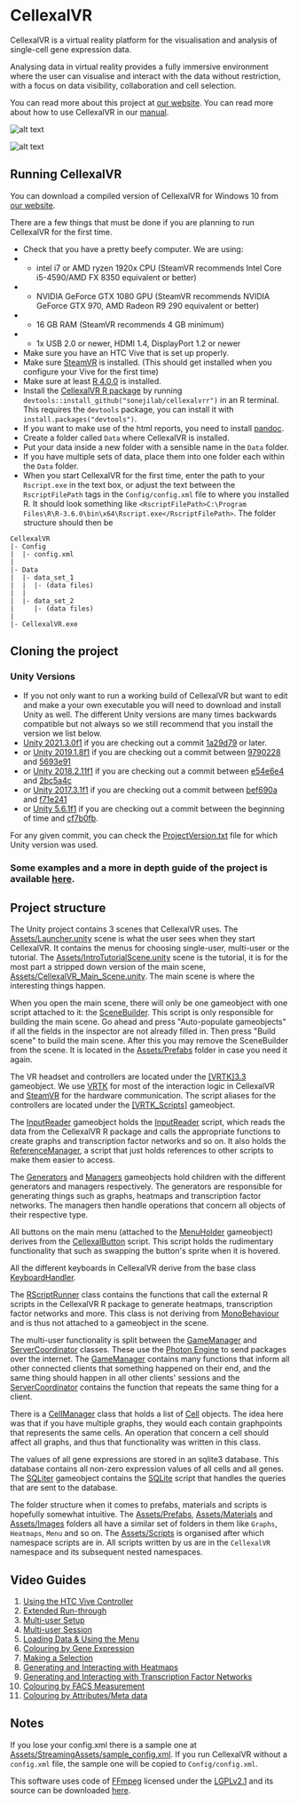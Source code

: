 # CellexalVR
CellexalVR is a virtual reality platform for the visualisation and analysis of single-cell gene expression data.

Analysing data in virtual reality provides a fully immersive environment where the user can visualise and interact with the data without restriction, with a focus on data visibility, collaboration and cell selection.

You can read more about this project at [our website](https://cellexalvr.med.lu.se).
You can read more about how to use CellexalVR in our [manual](https://cellexalvr.med.lu.se/manual_introduction).

![alt text](https://www.cellexalvr.med.lu.se/images/multiuser_withglobe_s.png)

![alt text](https://www.cellexalvr.med.lu.se/images/velo2.png)

## Running CellexalVR
You can download a compiled version of CellexalVR for Windows 10 from [our website](https://cellexalvr.med.lu.se/download).

There are a few things that must be done if you are planning to run CellexalVR for the first time.
* Check that you have a pretty beefy computer. We are using:
* * intel i7 or AMD ryzen 1920x CPU (SteamVR recommends Intel Core i5-4590/AMD FX 8350 equivalent or better) 
* * NVIDIA GeForce GTX 1080 GPU (SteamVR recommends NVIDIA GeForce GTX 970, AMD Radeon R9 290 equivalent or better)
* * 16 GB RAM (SteamVR recommends 4 GB minimum)
* * 1x USB 2.0 or newer, HDMI 1.4, DisplayPort 1.2 or newer
* Make sure you have an HTC Vive that is set up properly.
* Make sure [SteamVR](https://steamcommunity.com/steamvr) is installed. (This should get installed when you configure your Vive for the first time)
* Make sure at least [R 4.0.0](https://cran.r-project.org/src/base/R-4/) is installed.
* Install the [CellexalVR R package](https://www.github.com/sonejilab/cellexalvrr) by running `devtools::install_github("sonejilab/cellexalvrr")` in an R terminal. This requires the `devtools` package, you can install it with `install.packages("devtools")`.
* If you want to make use of the html reports, you need to install [pandoc](https://pandoc.org/).
* Create a folder called `Data` where CellexalVR is installed.
* Put your data inside a new folder with a sensible name in the `Data` folder.
* If you have multiple sets of data, place them into one folder each within the `Data` folder.
* When you start CellexalVR for the first time, enter the path to your `Rscript.exe` in the text box, or adjust the text between the `RscriptFilePath` tags in the `Config/config.xml` file to where you installed R. It should look something like `<RscriptFilePath>C:\Program Files\R\R-3.6.0\bin\x64\Rscript.exe</RscriptFilePath>`.
The folder structure should then be
```
CellexalVR
|- Config
|  |- config.xml
|
|- Data
|  |- data_set_1
|  |  |- (data files)
|  |
|  |- data_set_2
|     |- (data files)
|
|- CellexalVR.exe
```

## Cloning the project
### Unity Versions
* If you not only want to run a working build of CellexalVR but want to edit and make a your own executable you will need to download and install Unity as well. The different Unity versions are many times backwards compatible but not always so we still recommend that you install the version we list below.  
* [Unity 2021.3.0f1](https://unity3d.com/get-unity/download/archive) if you are checking out a commit [1a29d79](https://github.com/sonejilab/cellexalvr/commit/1a29d798ccbb5974cad9419dd40265ae86b5f5e6) or later.
* or [Unity 2019.1.8f1](https://unity3d.com/get-unity/download/archive) if you are checking out a commit between [9790228](https://github.com/sonejilab/cellexalvr/commit/97902283c2158b6758e2faab303231e0e8011edd) and [5693e91](https://github.com/sonejilab/cellexalvr/commit/5693e91b21d6984400911be99225bcb6daa0ff5b)
* or [Unity 2018.2.11f1](https://unity3d.com/get-unity/download/archive) if you are checking out a commit between [e54e6e4](https://github.com/sonejilab/cellexalvr/commit/e54e6e475342daf3ab03d78a2dca9fcfe61a8eae) and [2bc5a4c](https://github.com/sonejilab/cellexalvr/commit/2bc5a4c98949a76b615791ac1e9913ce2a01aa42)
* or [Unity 2017.3.1f1](https://unity3d.com/get-unity/download/archive) if you are checking out a commit between [bef690a](https://github.com/sonejilab/cellexalvr/commit/bef690a46b6ed9d16b7ad1d3fc7ab2164d936a12) and [f71e241](https://github.com/sonejilab/cellexalvr/commit/f71e241f891851fdf36d56692f9aa12a1e164ee9)
* or [Unity 5.6.1f1](https://unity3d.com/get-unity/download/archive) if you are checking out a commit between the beginning of time and [cf7b0fb](https://github.com/sonejilab/cellexalvr/commit/cf7b0fbd86b972a2af65f86446d4469d001b1958).

For any given commit, you can check the [ProjectVersion.txt](ProjectSettings/ProjectVersion.txt) file for which Unity version was used.

### Some examples and a more in depth guide of the project is available [here](https://cellexalvr.med.lu.se/programmers-guide).

## Project structure
The Unity project contains 3 scenes that CellexalVR uses. The [Assets/Launcher.unity](Assets/Launcher.unity) scene is what the user sees when they start CellexalVR. It contains the menus for choosing single-user, multi-user or the tutorial. The [Assets/IntroTutorialScene.unity](Assets/IntroTutorialScene.unity) scene is the tutorial, it is for the most part a stripped down version of the main scene, [Assets/CellexalVR_Main_Scene.unity](Assets/CellexalVR_Main_Scene.unity). The main scene is where the interesting things happen.

When you open the main scene, there will only be one gameobject with one script attached to it: the [SceneBuilder](Assets/Scripts/General/SceneBuilder.cs). This script is only responsible for building the main scene. Go ahead and press "Auto-populate gameobjects" if all the fields in the inspector are not already filled in. Then press "Build scene" to build the main scene. After this you may remove the SceneBuilder from the scene. It is located in the [Assets/Prefabs](Assets/Prefabs) folder in case you need it again.

The VR headset and controllers are located under the [\[VRTK\]3.3](Assets/Prefabs/Environment/[VRTK]3.3.prefab) gameobject. We use [VRTK](https://vrtoolkit.readme.io/) for most of the interaction logic in CellexalVR and [SteamVR](https://steamcommunity.com/steamvr) for the hardware communication. The script aliases for the controllers are located under the [\[VRTK_Scripts\]](Assets/Prefabs/Environment/[VRTK_Scripts].prefab) gameobject.

The [InputReader](Assets/Prefabs/Environment/InputReader.prefab) gameobject holds the [InputReader](Assets/Scripts/AnalysisLogic/InputReader.cs) script, which reads the data from the CellexalVR R package and calls the appropriate functions to create graphs and transcription factor networks and so on. It also holds the [ReferenceManager](Assets/Scripts/General/ReferenceManager.cs), a script that just holds references to other scripts to make them easier to access.

The [Generators](Assets/Prefabs/Environment/Generators.prefab) and [Managers](Assets/Prefabs/Environment/Managers.prefab) gameobjects hold children with the different generators and managers respectively. The generators are responsible for generating things such as graphs, heatmaps and transcription factor networks. The managers then handle operations that concern all objects of their respective type.

All buttons on the main menu (attached to the [MenuHolder](Assets/Prefabs/Environment/MenuHolder.prefab) gameobject) derives from the [CellexalButton](Assets/Scripts/Menu/Buttons/CellexalButton.cs) script. This script holds the rudimentary functionality that such as swapping the button's sprite when it is hovered.<br>

All the different keyboards in CellexalVR derive from the base class [KeyboardHandler](Assets/Scripts/Interaction/KeyboardHandler.cs).

The [RScriptRunner](Assets/Scripts/AnalysisLogic/RScriptRunner.cs) class contains the functions that call the external R scripts in the CellexalVR R package to generate heatmaps, transcription factor networks and more. This class is not deriving from [MonoBehaviour](https://docs.unity3d.com/ScriptReference/MonoBehaviour.html) and is thus not attached to a gameobject in the scene.

The multi-user functionality is split between the [GameManager](Assets/Scripts/General/GameManager.cs) and [ServerCoordinator](Assets/Scripts/Multiplayer/ServerCoordinator.cs) classes. These use the [Photon Engine](https://www.photonengine.com/pun) to send packages over the internet. The [GameManager](Assets/Scripts/General/GameManager.cs) contains many functions that inform all other connected clients that something happened on their end, and the same thing should happen in all other clients' sessions and the [ServerCoordinator](Assets/Scripts/Multiplayer/ServerCoordinator.cs) contains the function that repeats the same thing for a client.

There is a [CellManager](Assets/Scripts/AnalysisLogic/CellManager.cs) class that holds a list of [Cell](Assets/Scripts/AnalysisLogic/Cell.cs) objects. The idea here was that if you have multiple graphs, they would each contain graphpoints that represents the same cells. An operation that concern a cell should affect all graphs, and thus that functionality was written in this class.

The values of all gene expressions are stored in an sqlite3 database. This database contains all non-zero expression values of all cells and all genes. The [SQLiter](Assets/Prefabs/Environment/SQLiter.prefab) gameobject contains the [SQLite](Assets/Scripts/AnalysisLogic/SQLite.cs) script that handles the queries that are sent to the database.

The folder structure when it comes to prefabs, materials and scripts is hopefully somewhat intuitive. The [Assets/Prefabs](Assets/Prefabs), [Assets/Materials](Assets/Materials) and [Assets/Images](Assets/Images) folders all have a similar set of folders in them like <code>Graphs</code>, <code>Heatmaps</code>, <code>Menu</code> and so on. The [Assets/Scripts](Assets/Scripts) is organised after which namespace scripts are in. All scripts written by us are in the <code>CellexalVR</code> namespace and its subsequent nested namespaces.

## Video Guides
1. [Using the HTC Vive Controller](https://www.youtube.com/watch?v=sc-CdIeGr_8)
2. [Extended Run-through](https://www.youtube.com/watch?v=owC2GlwvL7Q)
3. [Multi-user Setup](https://www.youtube.com/watch?v=kyAL0t4VND8)
4. [Multi-user Session](https://www.youtube.com/watch?v=pUTFBEtijXA)
5. [Loading Data & Using the Menu](https://www.youtube.com/watch?v=0kyynx6zSxc)
6. [Colouring by Gene Expression](https://www.youtube.com/watch?v=_hep2RtiiiA)
7. [Making a Selection](https://www.youtube.com/watch?v=IuXZR0dHOiw)
8. [Generating and Interacting with Heatmaps](https://www.youtube.com/watch?v=elpndTvboX8)
9. [Generating and Interacting with Transcription Factor Networks](https://www.youtube.com/watch?v=zzL_xpkbcRE)
10. [Colouring by FACS Measurement](https://www.youtube.com/watch?v=5VGhyjqRxUk)
11. [Colouring by Attributes/Meta data](https://www.youtube.com/watch?v=XesoZI3JE6Q)

## Notes
If you lose your config.xml there is a sample one at [Assets/StreamingAssets/sample_config.xml](Assets/StreamingAssets/sample_config.xml). If you run CellexalVR without a `config.xml` file, the sample one will be copied to `Config/config.xml`.

This software uses code of [FFmpeg](http://ffmpeg.org) licensed under the [LGPLv2.1](http://www.gnu.org/licenses/old-licenses/lgpl-2.1.html) and its source can be downloaded [here](https://www.ffmpeg.org/download.html#get-sources).
